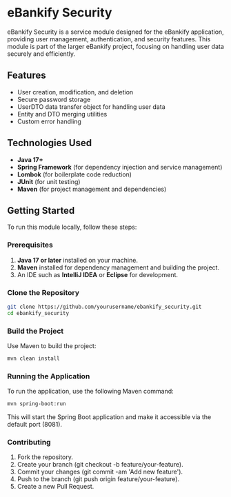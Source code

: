 # eBankify Security

eBankify Security is a service module designed for the eBankify application, providing user management, authentication, and security features. This module is part of the larger eBankify project, focusing on handling user data securely and efficiently.

## Features

- User creation, modification, and deletion
- Secure password storage
- UserDTO data transfer object for handling user data
- Entity and DTO merging utilities
- Custom error handling

## Technologies Used

- **Java 17+**
- **Spring Framework** (for dependency injection and service management)
- **Lombok** (for boilerplate code reduction)
- **JUnit** (for unit testing)
- **Maven** (for project management and dependencies)

## Getting Started

To run this module locally, follow these steps:

### Prerequisites

1. **Java 17 or later** installed on your machine.
2. **Maven** installed for dependency management and building the project.
3. An IDE such as **IntelliJ IDEA** or **Eclipse** for development.

### Clone the Repository
  ```bash
  git clone https://github.com/yourusername/ebankify_security.git
  cd ebankify_security
```

### Build the Project
Use Maven to build the project:

  ```bash
  mvn clean install
  ```

### Running the Application
To run the application, use the following Maven command:

  ```bash
  mvn spring-boot:run
  ```
This will start the Spring Boot application and make it accessible via the default port (8081).

### Contributing
1. Fork the repository.
2. Create your branch (git checkout -b feature/your-feature).
3. Commit your changes (git commit -am 'Add new feature').
4. Push to the branch (git push origin feature/your-feature).
5. Create a new Pull Request.
